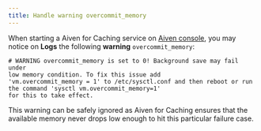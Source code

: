 ```yaml
---
title: Handle warning overcommit_memory
---
```


When starting a Aiven for Caching service on [Aiven
console](https://console.aiven.io/), you may notice on **Logs** the
following **warning** `overcommit_memory`:

```plaintext
# WARNING overcommit_memory is set to 0! Background save may fail under
low memory condition. To fix this issue add
'vm.overcommit_memory = 1' to /etc/sysctl.conf and then reboot or run the command 'sysctl vm.overcommit_memory=1'
for this to take effect.
```

This warning can be safely ignored as Aiven for Caching ensures that
the available memory never drops low enough to hit this particular
failure case.
